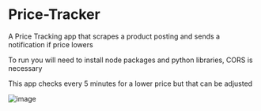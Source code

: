 # Price-Tracker
A Price Tracking app that scrapes a product posting and sends a notification if price lowers

To run you will need to install node packages and python libraries, CORS is necessary

This app checks every 5 minutes for a lower price but that can be adjusted

![image](https://github.com/user-attachments/assets/6e963675-b400-4606-93e8-22e050e2d3bd)
